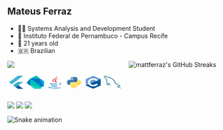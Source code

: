 ## Mateus Ferraz
- 👨‍💻 Systems Analysis and Development Student
- 🏢 Instituto Federal de Pernambuco - Campus Recife
- 🌠 21 years old
- 🇧🇷 Brazilian
<div style="display: flex; align-items: center; justify-content: space-between;">
  <img width="45%" src="https://github-readme-stats.vercel.app/api?username=mattferraz&show_icons=true&hide_border=true&theme=ayu-mirage&include_all_commits=true&count_private=true"/>
  <img width="45%" src="https://github-readme-streak-stats.herokuapp.com/?user=mattferraz&theme=ayu-mirage&hide_border=true&date_format=[Y.]n.j" alt="mattferraz's GitHub Streaks" />
</div>
<div style="display: inline_block"><br>
  <img align="center" alt="Mateus-Flutter" height="30" width="40" src="https://raw.githubusercontent.com/devicons/devicon/master/icons/flutter/flutter-original.svg">
  <img align="center" alt="Mateus-Dart" height="30" width="40" src="https://raw.githubusercontent.com/devicons/devicon/master/icons/dart/dart-original.svg">
  <img align="center" alt="Mateus-Java" height="30" width="40" src="https://raw.githubusercontent.com/devicons/devicon/master/icons/java/java-original.svg">
  <img align="center" alt="Mateus-Python" height="30" width="40" src="https://raw.githubusercontent.com/devicons/devicon/master/icons/python/python-original.svg">
  <img align="center" alt="Mateus-C" height="30" width="40" src="https://raw.githubusercontent.com/devicons/devicon/master/icons/c/c-original.svg">
  <img align="center" alt="Mateus-MySQL" height="30" width="40" src="https://raw.githubusercontent.com/devicons/devicon/master/icons/mysql/mysql-original.svg">
<!--   <img align="right" alt="Mateus-code" height="132" width="132" src="https://media.giphy.com/media/VTtANKl0beDFQRLDTh/giphy.gif"> -->
<!--   <img align="right" alt="Mateus-code" height="132" width="132" src="https://media.giphy.com/media/24652QfeZzNIPzoH36/giphy.gif"> -->
</div>

  ##

<div> 
<!--   <a href = "https://gitlab.com/mattferraz"><img src="https://img.shields.io/badge/GitLab-%23333?style=for-the-badge&logo=gitlab&logoColor=white"></a> -->
  <a href="https://www.linkedin.com/in/mattferraz" target="_blank"><img src="https://img.shields.io/badge/LinkedIn-%23333?style=for-the-badge&logo=linkedin&logoColor=white" target="_blank"></a>
  <a href = "https://t.me/mattferraz"><img src="https://img.shields.io/badge/Telegram-%23333?style=for-the-badge&logo=telegram&logoColor=white"></a>
  <a href = "mailto:mtshs.ferraz@gmail.com"><img src="https://img.shields.io/badge/-Gmail-%23333?style=for-the-badge&logo=gmail&logoColor=white" target="_blank"></a>
  
  ![Snake animation](https://github.com/mattferraz/mattferraz/blob/output/github-contribution-grid-snake.svg)
  
<div/>
